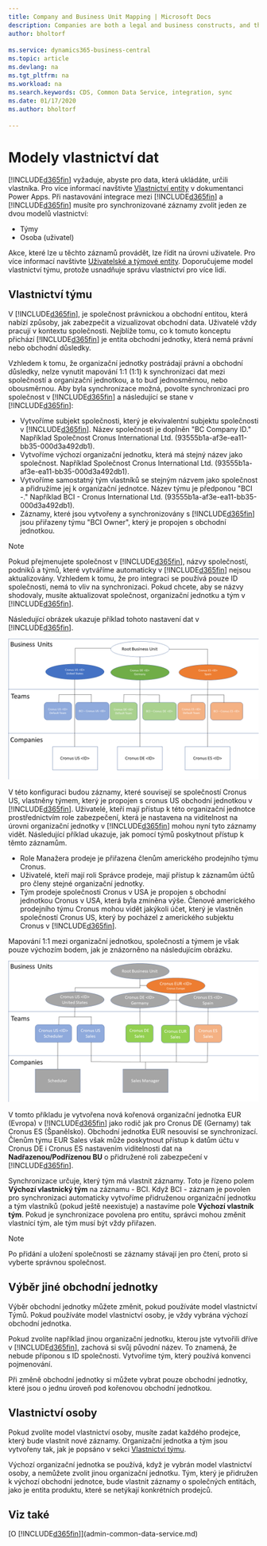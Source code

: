 ```yaml
---
title: Company and Business Unit Mapping | Microsoft Docs
description: Companies are both a legal and business constructs, and they are used to secure and visualize business data.
author: bholtorf

ms.service: dynamics365-business-central
ms.topic: article
ms.devlang: na
ms.tgt_pltfrm: na
ms.workload: na
ms.search.keywords: CDS, Common Data Service, integration, sync
ms.date: 01/17/2020
ms.author: bholtorf

---
```


# Modely vlastnictví dat
[!INCLUDE[d365fin](includes/cds_long_md.md)] vyžaduje, abyste pro data, která ukládáte, určili vlastníka. Pro více informací navštivte [Vlastnictví entity](https://docs.microsoft.com/powerapps/maker/common-data-service/types-of-entities#entity-ownership) v dokumentanci Power Apps. Při nastavování integrace mezi [!INCLUDE[d365fin](includes/cds_long_md.md)] a [!INCLUDE[d365fin](includes/d365fin_md.md)] musíte pro synchronizované záznamy zvolit jeden ze dvou modelů vlastnictví:

* Týmy
* Osoba (uživatel)

Akce, které lze u těchto záznamů provádět, lze řídit na úrovni uživatele. Pro více informací navštivte [Uživatelské a týmové entity](https://docs.microsoft.com/powerapps/developer/common-data-service/user-team-entities). Doporučujeme model vlastnictví týmu, protože usnadňuje správu vlastnictví pro více lidí.

## Vlastnictví týmu
V [!INCLUDE[d365fin](includes/d365fin_md.md)], je společnost právnickou a obchodní entitou, která nabízí způsoby, jak zabezpečit a vizualizovat obchodní data. Uživatelé vždy pracují v kontextu společnosti. Nejblíže tomu, co k tomuto konceptu přichází [!INCLUDE[d365fin](includes/cds_long_md.md)] je entita obchodní jednotky, která nemá právní nebo obchodní důsledky.

Vzhledem k tomu, že organizační jednotky postrádají právní a obchodní důsledky, nelze vynutit mapování 1:1 (1:1) k synchronizaci dat mezi společností a organizační jednotkou, a to buď jednosměrnou, nebo obousměrnou. Aby byla synchronizace možná, povolte synchronizaci pro společnost v [!INCLUDE[d365fin](includes/d365fin_md.md)] a následující se stane v [!INCLUDE[d365fin](includes/cds_long_md.md)]:

* Vytvoříme subjekt společnosti, který je ekvivalentní subjektu společnosti v [!INCLUDE[d365fin](includes/d365fin_md.md)]. Název společnosti je doplněn "BC Company ID." Například Společnost Cronus International Ltd. (93555b1a-af3e-ea11-bb35-000d3a492db1).
* Vytvoříme výchozí organizační jednotku, která má stejný název jako společnost. Například Společnost Cronus International Ltd. (93555b1a-af3e-ea11-bb35-000d3a492db1).
* Vytvoříme samostatný tým vlastníků se stejným názvem jako společnost a přidružíme jej k organizační jednotce. Název týmu je předponou "BCI -." Například BCI - Cronus International Ltd. (93555b1a-af3e-ea11-bb35-000d3a492db1).
* Záznamy, které jsou vytvořeny a synchronizovány s [!INCLUDE[d365fin](includes/cds_long_md.md)] jsou přiřazeny týmu "BCI Owner", který je propojen s obchodní jednotkou.

> [!NOTE]
> Pokud přejmenujete společnost v [!INCLUDE[d365fin](includes/d365fin_md.md)], názvy společností, podniků a týmů, které vytváříme automaticky v [!INCLUDE[d365fin](includes/cds_long_md.md)] nejsou aktualizovány. Vzhledem k tomu, že pro integraci se používá pouze ID společnosti, nemá to vliv na synchronizaci. Pokud chcete, aby se názvy shodovaly, musíte aktualizovat společnost, organizační jednotku a tým v [!INCLUDE[d365fin](includes/cds_long_md.md)].

Následující obrázek ukazuje příklad tohoto nastavení dat v [!INCLUDE[d365fin](includes/cds_long_md.md)].

![Kořenová organizační jednotka je nahoře, týmy jsou uprostřed a pak jsou společnosti dole.](media/cds_bu_team_company.png)

V této konfiguraci budou záznamy, které souvisejí se společností Cronus US, vlastněny týmem, který je propojen s cronus US <ID> obchodní jednotkou v [!INCLUDE[d365fin](includes/cds_long_md.md)]. Uživatelé, kteří mají přístup k této organizační jednotce prostřednictvím role zabezpečení, která je nastavena na viditelnost na úrovni organizační jednotky v [!INCLUDE[d365fin](includes/cds_long_md.md)] mohou nyní tyto záznamy vidět. Následující příklad ukazuje, jak pomocí týmů poskytnout přístup k těmto záznamům.

* Role Manažera prodeje je přiřazena členům amerického prodejního týmu Cronus.
* Uživatelé, kteří mají roli Správce prodeje, mají přístup k záznamům účtů pro členy stejné organizační jednotky.
* Tým prodeje společnosti Cronus v USA je propojen s obchodní jednotkou Cronus v USA, která byla zmíněna výše. Členové amerického prodejního týmu Cronus mohou vidět jakýkoli účet, který je vlastněn společností Cronus US, <ID> který by pocházel z amerického subjektu Cronus v [!INCLUDE[d365fin](includes/d365fin_md.md)].

Mapování 1:1 mezi organizační jednotkou, společností a týmem je však pouze výchozím bodem, jak je znázorněno na následujícím obrázku.

![Role zabezpečení řídí viditelnost dat.](media/cds_bu_team_company_2.png)

V tomto příkladu je vytvořena nová kořenová organizační jednotka EUR (Evropa) v [!INCLUDE[d365fin](includes/cds_long_md.md)] jako rodič jak pro Cronus DE (Gernamy) tak Cronus ES (Španělsko). Obchodní jednotka EUR nesouvisí se synchronizací. Členům týmu EUR Sales však může poskytnout přístup k datům účtu v Cronus DE i Cronus ES nastavením viditelnosti dat na **Nadřazenou/Podřízenou BU** o přidružené roli zabezpečení v [!INCLUDE[d365fin](includes/cds_long_md.md)].

Synchronizace určuje, který tým má vlastnit záznamy. Toto je řízeno polem **Výchozí vlastnický tým** na záznamu - <ID> BCI. Když BCI - <ID> záznam je povolen pro synchronizaci automaticky vytvoříme přidruženou organizační jednotku a tým vlastníků (pokud ještě neexistuje) a nastavíme pole **Výchozí vlastník tým**. Pokud je synchronizace povolena pro entitu, správci mohou změnit vlastnící tým, ale tým musí být vždy přiřazen.

> [!NOTE]
> Po přidání a uložení společnosti se záznamy stávají jen pro čtení, proto si vyberte správnou společnost.

## Výběr jiné obchodní jednotky
Výběr obchodní jednotky můžete změnit, pokud používáte model vlastnictví Týmů. Pokud používáte model vlastnictví osoby, je vždy vybrána výchozí obchodní jednotka.

Pokud zvolíte například jinou organizační jednotku, kterou jste vytvořili dříve v [!INCLUDE[d365fin](includes/cds_long_md.md)], zachová si svůj původní název. To znamená, že nebude příponou s ID společnosti. Vytvoříme tým, který používá konvenci pojmenování.

Při změně obchodní jednotky si můžete vybrat pouze obchodní jednotky, které jsou o jednu úroveň pod kořenovou obchodní jednotkou.

## Vlastnictví osoby
Pokud zvolíte model vlastnictví osoby, musíte zadat každého prodejce, který bude vlastnit nové záznamy. Organizační jednotka a tým jsou vytvořeny tak, jak je popsáno v sekci [Vlastnictví týmu](admin-cds-company-concept.md#team-ownership).

Výchozí organizační jednotka se používá, když je vybrán model vlastnictví osoby, a nemůžete zvolit jinou organizační jednotku. Tým, který je přidružen k výchozí obchodní jednotce, bude vlastnit záznamy o společných entitách, jako je entita produktu, které se netýkají konkrétních prodejců.

## Viz také
[O [!INCLUDE[d365fin](includes/cds_long_md.md)]](admin-common-data-service.md)